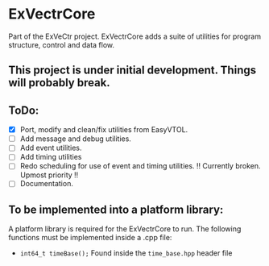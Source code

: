 # ExVectrCore
Part of the ExVeCtr project. 
ExVectrCore adds a suite of utilities for program structure, control and data flow.
## **This project is under initial development. Things will probably break.**
## ToDo:
- [X] Port, modify and clean/fix utilities from EasyVTOL.
- [ ] Add message and debug utilities.
- [ ] Add event utilities.
- [ ] Add timing utilities
- [ ] Redo scheduling for use of event and timing utilities. !! Currently broken. Upmost priority !!
- [ ] Documentation.
## To be implemented into a platform library:
A platform library is required for the ExVectrCore to run. The following functions must be implemented inside a .cpp file:
- `int64_t timeBase();` Found inside the `time_base.hpp` header file